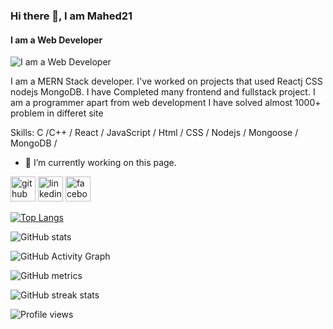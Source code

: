 ### Hi there 👋, I am Mahed21
#### I am a Web Developer
![I am a Web Developer](https://avatars.githubusercontent.com/u/85872364?s=400&u=76b5bb440caeda3cc14e417217b19af9b2ed4f7b&v=4)

I am a MERN Stack developer. I've worked on projects that used Reactj CSS nodejs MongoDB. I have Completed many frontend and fullstack project. I am a  programmer apart from web development I have solved almost 1000+ problem in differet site

Skills:  C /C++ / React / JavaScript / Html / CSS / Nodejs / Mongoose / MongoDB /

- 🔭 I’m currently working on this page. 


[<img src='https://cdn.jsdelivr.net/npm/simple-icons@3.0.1/icons/github.svg' alt='github' height='40'>](https://github.com/Mahed21)  [<img src='https://cdn.jsdelivr.net/npm/simple-icons@3.0.1/icons/linkedin.svg' alt='linkedin' height='40'>](https://www.linkedin.com/in/mahed-chowdhury/)  [<img src='https://cdn.jsdelivr.net/npm/simple-icons@3.0.1/icons/facebook.svg' alt='facebook' height='40'>](https://www.facebook.com/mahedahmed.chy.5)  

[![Top Langs](https://github-readme-stats.vercel.app/api/top-langs/?username=Mahed21)](https://github.com/anuraghazra/github-readme-stats)

![GitHub stats](https://github-readme-stats.vercel.app/api?username=Mahed21&show_icons=true)  

![GitHub Activity Graph](https://activity-graph.herokuapp.com/graph?username=Mahed21)  

![GitHub metrics](https://metrics.lecoq.io/Mahed21)  

![GitHub streak stats](https://github-readme-streak-stats.herokuapp.com/?user=Mahed21)  

![Profile views](https://gpvc.arturio.dev/Mahed21)  

